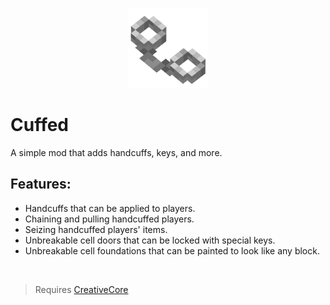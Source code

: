 
<p style="text-align:center;">
    <img src="https://github.com/LazrProductions/cuffed/blob/main/readme/handcuffs_large.png?raw=true" alt="cuffed logo" width = "128"/>
</p>

# Cuffed

A simple mod that adds handcuffs, keys, and more.

## Features:

* Handcuffs that can be applied to players.
* Chaining and pulling handcuffed players.
* Seizing handcuffed players' items.
* Unbreakable cell doors that can be locked with special keys.
* Unbreakable cell foundations that can be painted to look like any block.

<br>

> Requires [CreativeCore](https://www.curseforge.com/minecraft/mc-mods/creativecore)
